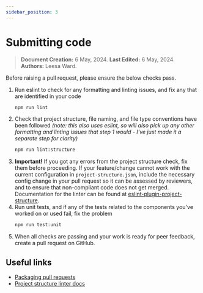 ```yaml
---
sidebar_position: 3
---
```


# Submitting code

> **Document Creation:** 6 May, 2024. **Last Edited:** 6 May, 2024. **Authors:** Leesa Ward.


Before raising a pull request, please ensure the below checks pass.

1. Run eslint to check for any formatting and linting issues, and fix any that are identified in your code
    ```bash
    npm run lint
    ```
2. Check that project structure, file naming, and file type conventions have been followed _(note: this also uses eslint, so will also pick up any other formatting and linting issues that step 1 would - I've just made it a separate step for clarity)_
    ```bash
    npm run lint:structure
    ```
3. **Important!** If you got any errors from the project structure check, fix them before proceeding. If your feature/change cannot work with the current configuration in `project-structure.json`, include the necessary config change in your pull request so it can be assessed by reviewers, and to ensure that non-compliant code does not get merged. Documentation for the linter can be found at [eslint-plugin-project-structure](https://github.com/Igorkowalski94/eslint-plugin-project-structure).
4. Run unit tests, and if any of the tests related to the components you've worked on or used fail, fix the problem
    ```bash
    npm run test:unit
    ```
5. When all checks are passing and your work is ready for peer feedback, create a pull request on GitHub.

## Useful links
- [Packaging pull requests](../../onboarding/github/pull-requests)
- [Project structure linter docs](https://github.com/Igorkowalski94/eslint-plugin-project-structure)